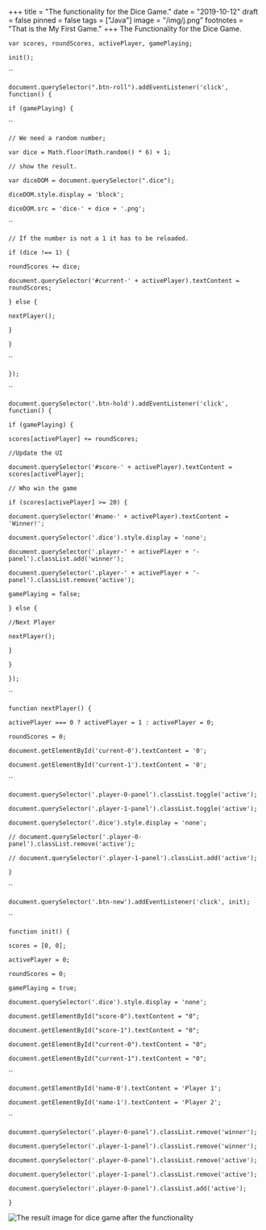 +++
title = "The functionality for the Dice Game."
date = "2019-10-12"
draft = false
pinned = false
tags = ["Java"]
image = "/img/j.png"
footnotes = "That is the My First Game."
+++
The Functionality for the Dice Game.

`var scores, roundScores, activePlayer, gamePlaying;`

`init();`

``

`document.querySelector(".btn-roll").addEventListener('click', function() {`

`if (gamePlaying) {`

``

`// We need a random number;`

`var dice = Math.floor(Math.random() * 6) + 1;`

`// show the result.`

`var diceDOM = document.querySelector(".dice");`

`diceDOM.style.display = 'block';`

`diceDOM.src = 'dice-' + dice + '.png';`

``

`// If the number is not a 1 it has to be reloaded.`

`if (dice !== 1) {`

`roundScores += dice;`

`document.querySelector('#current-' + activePlayer).textContent = roundScores;`

`} else {`

`nextPlayer();`

`}`

`}`

``

`});`

``

`document.querySelector('.btn-hold').addEventListener('click', function() {`

`if (gamePlaying) {`

`scores[activePlayer] += roundScores;`

`//Update the UI`

`document.querySelector('#score-' + activePlayer).textContent = scores[activePlayer];`

`// Who win the game`

`if (scores[activePlayer] >= 20) {`

`document.querySelector('#name-' + activePlayer).textContent = 'Winner!';`

`document.querySelector('.dice').style.display = 'none';`

`document.querySelector('.player-' + activePlayer + '-panel').classList.add('winner');`

`document.querySelector('.player-' + activePlayer + '-panel').classList.remove('active');`

`gamePlaying = false;`

`} else {`

`//Next Player`

`nextPlayer();`

`}`

`}`

`});`

``

`function nextPlayer() {`

`activePlayer === 0 ? activePlayer = 1 : activePlayer = 0;`

`roundScores = 0;`

`document.getElementById('current-0').textContent = '0';`

`document.getElementById('current-1').textContent = '0';`

``

`document.querySelector('.player-0-panel').classList.toggle('active');`

`document.querySelector('.player-1-panel').classList.toggle('active');`

`document.querySelector('.dice').style.display = 'none';`

`// document.querySelector('.player-0-panel').classList.remove('active');`

`// document.querySelector('.player-1-panel').classList.add('active');`

`}`

``

`document.querySelector('.btn-new').addEventListener('click', init);`

``

`function init() {`

`scores = [0, 0];`

`activePlayer = 0;`

`roundScores = 0;`

`gamePlaying = true;`

`document.querySelector('.dice').style.display = 'none';`

`document.getElementById("score-0").textContent = "0";`

`document.getElementById("score-1").textContent = "0";`

`document.getElementById("current-0").textContent = "0";`

`document.getElementById("current-1").textContent = "0";`

``

`document.getElementById('name-0').textContent = 'Player 1';`

`document.getElementById('name-1').textContent = 'Player 2';`

``

`document.querySelector('.player-0-panel').classList.remove('winner');`

`document.querySelector('.player-1-panel').classList.remove('winner');`

`document.querySelector('.player-0-panel').classList.remove('active');`

`document.querySelector('.player-1-panel').classList.remove('active');`

`document.querySelector('.player-0-panel').classList.add('active');`

`}`

![The result image for dice game after the functionality ](/img/screen-shot-2019-10-14-at-00.15.46.png)
